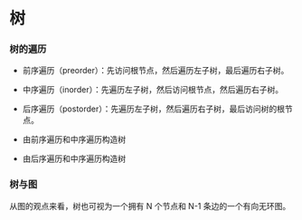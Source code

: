 # 树


### 树的遍历

- 前序遍历（preorder）：先访问根节点，然后遍历左子树，最后遍历右子树。

- 中序遍历（inorder）：先遍历左子树，然后访问根节点，然后遍历右子树。

- 后序遍历（postorder）：先遍历左子树，然后遍历右子树，最后访问树的根节点。

- 由前序遍历和中序遍历构造树

- 由后序遍历和中序遍历构造树


### 树与图

从图的观点来看，树也可视为一个拥有 N 个节点和 N-1 条边的一个有向无环图。
